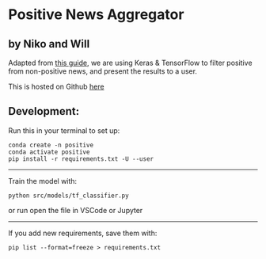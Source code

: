 # Positive News Aggregator

## by Niko and Will

Adapted from [this guide](https://towardsdatascience.com/sentiment-analysis-on-news-headlines-classic-supervised-learning-vs-deep-learning-approach-831ac698e276), we are using Keras & TensorFlow to filter positive from non-positive news, and present the results to a user.

This is hosted on Github [here](https://github.com/willschuerman/positive-news-aggregator)


## Development:

Run this in your terminal to set up:

    conda create -n positive
    conda activate positive
    pip install -r requirements.txt -U --user

----
Train the model with:

    python src/models/tf_classifier.py

or run open the file in VSCode or Jupyter

----

If you add new requirements, save them with:

    pip list --format=freeze > requirements.txt